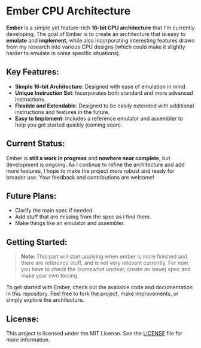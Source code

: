 # Ember CPU Architecture

**Ember** is a simple yet feature-rich **16-bit CPU architecture** that I'm
currently developing. The goal of Ember is to create an architecture that is
easy to **emulate** and **implement**, while also incorporating interesting
features drawn from my research into various CPU designs (which could make it slightly harder to emulate in some specific situations).

## Key Features:

- **Simple 16-bit Architecture**: Designed with ease of emulation in mind.
- **Unique Instruction Set**: Incorporates both standard and more advanced
  instructions.
- **Flexible and Extendable**: Designed to be easily extended with additional
  instructions and features in the future.
- **Easy to Implement**: Includes a reference emulator and assembler to help you
  get started quickly (coming  soon).

## Current Status:

Ember is **still a work in progress** and **nowhere near complete**, but
development is ongoing. As I continue to refine the architecture and add more
features, I hope to make the project more robust and ready for broader use. Your
feedback and contributions are welcome!

## Future Plans:

- Clarify the main spec if needed.
- Add stuff that are missing from the spec as I find them.
- Make things like an emulator and assembler.

## Getting Started:

> **Note:** This part will start applying when ember is more finished and there are reference stuff, and is
> not very relevant currently. For now, you have to check the (somewhat unclear, create an issue) spec and make your own tooling.

To get started with Ember, check out the available code and documentation in
this repository. Feel free to fork the project, make improvements, or simply
explore the architecture.

## License:

This project is licensed under the MIT License. See the [LICENSE](LICENSE) file
for more information.
